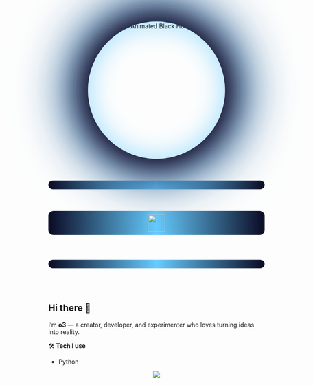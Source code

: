 
  

<div align="center" style="margin-bottom: 0;">
	<img src="https://c.tenor.com/zm4ghF49WX8AAAAd/tenor.gif" alt="Animated Black Hole" width="320" height="320" style="border-radius: 50%; box-shadow: 0 0 60px 10px #0a0a23, 0 0 120px 30px #1a1a40; filter: brightness(1.1) drop-shadow(0 0 30px #6cf);"/>
</div>

<div align="center" style="margin: 0; padding: 0;">
	<svg width="100%" height="24" viewBox="0 0 100 24" fill="none" xmlns="http://www.w3.org/2000/svg">
		<defs>
			<linearGradient id="grad1" x1="0" y1="0" x2="100" y2="0" gradientUnits="userSpaceOnUse">
				<stop stop-color="#0a0a23"/>
				<stop offset="0.5" stop-color="#6cf"/>
				<stop offset="1" stop-color="#0a0a23"/>
			</linearGradient>
		</defs>
		<rect x="0" y="10" width="100" height="4" rx="2" fill="url(#grad1)"/>
	</svg>
</div>

<div align="center" style="background: linear-gradient(90deg, #0a0a23 0%, #6cf 50%, #0a0a23 100%); border-radius: 12px; padding: 8px 0; margin-bottom: 0.5em;">
	<img src="https://skillicons.dev/icons?i=python,html,css,js" height="40" style="filter: drop-shadow(0 0 8px #6cf);"/>
</div>

<div align="center" style="margin: 0; padding: 0;">
	<svg width="100%" height="24" viewBox="0 0 100 24" fill="none" xmlns="http://www.w3.org/2000/svg">
		<defs>
			<linearGradient id="grad2" x1="0" y1="0" x2="100" y2="0" gradientUnits="userSpaceOnUse">
				<stop stop-color="#0a0a23"/>
				<stop offset="0.5" stop-color="#6cf"/>
				<stop offset="1" stop-color="#0a0a23"/>
			</linearGradient>
		</defs>
		<rect x="0" y="10" width="100" height="4" rx="2" fill="url(#grad2)"/>
	</svg>
</div>

## Hi there 👋

I’m **o3** — a creator, developer, and experimenter who loves turning ideas into reality.

🛠 **Tech I use**  
- Python  




<div align="center">
	<img src="https://readme-typing-svg.demolab.com?font=Fira+Code&size=18&pause=1000&color=F7F7F7&center=true&vCenter=true&width=435&lines=Code+is+just+art+in+disguise."/>
</div>
